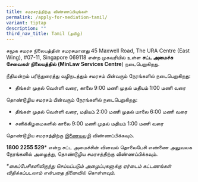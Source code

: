 ```yaml
---
title: சமரசரத்திற்கு விண்ணப்பியுங்கள்
permalink: /apply-for-mediation-tamil/
variant: tiptap
description: ""
third_nav_title: Tamil (தமிழ்)
---
```

<p>சமூக சமரச நிலையத்தின் சமரசமானது 45 Maxwell Road, The URA Centre (East
Wing), #07-11, Singapore 069118 என்ற முகவரியில் உள்ள <strong>சட்ட அமைச்சு சேவைகள் நிலையத்தில்</strong>  <strong>(MinLaw Services Centre</strong>)
நடைபெறுகிறது.</p>
<p>நீதிமன்றம் பரிந்துரைத்து வழிநடத்தும் சமரசம் பின்வரும் நேரங்களில் நடைபெறுகிறது:</p>
<ul data-tight="true" class="tight">
<li>
<p>திங்கள் முதல் வெள்ளி வரை, காலை 9:00 மணி முதல் மதியம் 1:00 மணி வரை</p>
</li>
</ul>
<p>தொண்டூழிய சமரசம் பின்வரும் நேரங்களில் நடைபெறுகிறது:</p>
<ul data-tight="true" class="tight">
<li>
<p>திங்கள் முதல் வெள்ளி வரை, மதியம் 2:00 மணி முதல் மாலை 6:00 மணி வரை</p>
</li>
<li>
<p>சனிக்கிழமைகளில் காலை 9:00 மணி முதல் மதியம் 1:00 மணி வரை</p>
</li>
</ul>
<p>தொண்டூழிய சமரசத்திற்கு <a href="https://eservices.mlaw.gov.sg/cmc/mediatorsportal/direct-intake/" rel="noopener noreferrer nofollow" target="_blank">இணையவழி</a> விண்ணப்பிக்கவும்.</p>
<p><strong>1800 2255 529</strong>* என்ற சட்ட அமைச்சின் வினவல் தொலைபேசி எண்ணை
அலுவலக நேரங்களில் அழைத்து, தொண்டூழிய சமரசத்திற்கு விண்ணப்பிக்கவும்.</p>
<p><em>*கைப்பேசிகளிலிருந்து செய்யப்படும் அழைப்புகளுக்கு ஏர்டைம் கட்டணங்கள் விதிக்கப்படலாம் என்பதை நினைவில் கொள்ளவும்.</em>
</p>